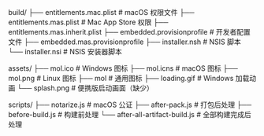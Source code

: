 build/
├── entitlements.mac.plist      # macOS 权限文件
├── entitlements.mas.plist      # Mac App Store 权限
├── entitlements.mas.inherit.plist
├── embedded.provisionprofile      # 开发者配置文件
├── embedded.mas.provisionprofile
├── installer.nsh               # NSIS 脚本
└── installer.nsi               # NSIS 安装器脚本


assets/
├── mol.ico                     # Windows 图标
├── mol.icns                    # macOS 图标
├── mol.png                     # Linux 图标
├── mol                         # 通用图标
├── loading.gif                 # Windows 加载动画
└── splash.png                  # 便携版启动画面（缺少）



scripts/
├── notarize.js                # macOS 公证
├── after-pack.js              # 打包后处理
├── before-build.js            # 构建前处理
└── after-all-artifact-build.js # 全部构建完成后处理